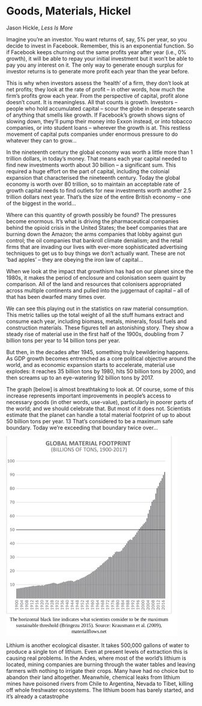 # Goods, Materials, Hickel

Jason Hickle, *Less Is More*

Imagine you’re an investor. You want returns of, say, 5% per year, so
you decide to invest in Facebook. Remember, this is an exponential
function. So if Facebook keeps churning out the same profits year
after year (i.e., 0% growth), it will be able to repay your initial
investment but it won’t be able to pay you any interest on it. The
only way to generate enough surplus for investor returns is to
generate more profit each year than the year before.

This is why when investors assess the ‘health’ of a firm, they don’t
look at net profits; they look at the rate of profit – in other words,
how much the firm’s profits grow each year. From the perspective of
capital, profit alone doesn’t count. It is meaningless. All that
counts is growth.  Investors – people who hold accumulated capital –
scour the globe in desperate search of anything that smells like
growth. If Facebook’s growth shows signs of slowing down, they’ll pump
their money into Exxon instead, or into tobacco companies, or into
student loans – wherever the growth is at.  This restless movement of
capital puts companies under enormous pressure to do whatever they can
to grow... 

In the nineteenth century the global economy was worth a little more
than 1 trillion dollars, in today’s money. That means each year
capital needed to find new investments worth about 30 billion – a
significant sum. This required a huge effort on the part of capital,
including the colonial expansion that characterised the nineteenth
century. Today the global economy is worth over 80 trillion, so to
maintain an acceptable rate of growth capital needs to find outlets
for new investments worth another 2.5 trillion dollars next
year. That’s the size of the entire British economy – one of the
biggest in the world...

Where can this quantity of growth possibly be found? The pressures
become enormous. It’s what is driving the pharmaceutical companies
behind the opioid crisis in the United States; the beef companies that
are burning down the Amazon; the arms companies that lobby against gun
control; the oil companies that bankroll climate denialism; and the
retail firms that are invading our lives with ever-more sophisticated
advertising techniques to get us to buy things we don’t actually
want. These are not ‘bad apples’ – they are obeying the iron law of
capital... 

When we look at the impact that growthism has had on our planet since
the 1980s, it makes the period of enclosure and colonisation seem
quaint by comparison. All of the land and resources that colonisers
appropriated across multiple continents and pulled into the juggernaut
of capital – all of that has been dwarfed many times over.

We can see this playing out in the statistics on raw material
consumption.  This metric tallies up the total weight of all the stuff
humans extract and consume each year, including biomass, metals,
minerals, fossil fuels and construction materials. These figures tell
an astonishing story. They show a steady rise of material use in the
first half of the 1900s, doubling from 7 billion tons per year to 14
billion tons per year.

But then, in the decades after 1945, something truly bewildering
happens. As GDP growth becomes entrenched as a core political
objective around the world, and as economic expansion starts to
accelerate, material use explodes: it reaches 35 billion tons by 1980,
hits 50 billion tons by 2000, and then screams up to an eye-watering
92 billion tons by 2017.

The graph [below] is almost breathtaking to look at. Of course, some
of this increase represents important improvements in people’s access
to necessary goods (in other words, use-value), particularly in poorer
parts of the world; and we should celebrate that. But most of it does
not. Scientists estimate that the planet can handle a total material
footprint of up to about 50 billion tons per year. 13 That’s
considered to be a maximum safe boundary.  Today we’re exceeding that
boundary twice over...

![](material-flows.png)

Lithium is another ecological disaster. It takes 500,000 gallons of
water to produce a single ton of lithium. Even at present levels of
extraction this is causing real problems. In the Andes, where most of
the world’s lithium is located, mining companies are burning through
the water tables and leaving farmers with nothing to irrigate their
crops. Many have had no choice but to abandon their land
altogether. Meanwhile, chemical leaks from lithium mines have poisoned
rivers from Chile to Argentina, Nevada to Tibet, killing off whole
freshwater ecosystems. The lithium boom has barely started, and it’s
already a catastrophe


